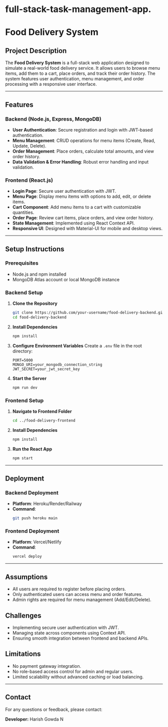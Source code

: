 # full-stack-task-management-app.
# Food Delivery System

## Project Description

The **Food Delivery System** is a full-stack web application designed to simulate a real-world food delivery service. It allows users to browse menu items, add them to a cart, place orders, and track their order history. The system features user authentication, menu management, and order processing with a responsive user interface.

---

## Features

### Backend (Node.js, Express, MongoDB)
- **User Authentication**: Secure registration and login with JWT-based authentication.
- **Menu Management**: CRUD operations for menu items (Create, Read, Update, Delete).
- **Order Management**: Place orders, calculate total amounts, and view order history.
- **Data Validation & Error Handling**: Robust error handling and input validation.

### Frontend (React.js)
- **Login Page**: Secure user authentication with JWT.
- **Menu Page**: Display menu items with options to add, edit, or delete items.
- **Cart Component**: Add menu items to a cart with customizable quantities.
- **Order Page**: Review cart items, place orders, and view order history.
- **State Management**: Implemented using React Context API.
- **Responsive UI**: Designed with Material-UI for mobile and desktop views.

---

## Setup Instructions

### Prerequisites
- Node.js and npm installed
- MongoDB Atlas account or local MongoDB instance

### Backend Setup

1. **Clone the Repository**
   ```bash
   git clone https://github.com/your-username/food-delivery-backend.git
   cd food-delivery-backend
   ```

2. **Install Dependencies**
   ```bash
   npm install
   ```

3. **Configure Environment Variables**
   Create a `.env` file in the root directory:
   ```env
   PORT=5000
   MONGO_URI=your_mongodb_connection_string
   JWT_SECRET=your_jwt_secret_key
   ```

4. **Start the Server**
   ```bash
   npm run dev
   ```

### Frontend Setup

1. **Navigate to Frontend Folder**
   ```bash
   cd ../food-delivery-frontend
   ```

2. **Install Dependencies**
   ```bash
   npm install
   ```

3. **Run the React App**
   ```bash
   npm start
   ```

---

## Deployment

### Backend Deployment
- **Platform**: Heroku/Render/Railway
- **Command**:
  ```bash
  git push heroku main
  ```

### Frontend Deployment
- **Platform**: Vercel/Netlify
- **Command**:
  ```bash
  vercel deploy
  ```

---

## Assumptions
- All users are required to register before placing orders.
- Only authenticated users can access menu and order features.
- Admin rights are required for menu management (Add/Edit/Delete).

## Challenges
- Implementing secure user authentication with JWT.
- Managing state across components using Context API.
- Ensuring smooth integration between frontend and backend APIs.

## Limitations
- No payment gateway integration.
- No role-based access control for admin and regular users.
- Limited scalability without advanced caching or load balancing.

---

## Contact
For any questions or feedback, please contact:

**Developer:** Harish Gowda N  


